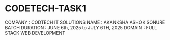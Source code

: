 # CODETECH-TASK1
COMPANY : CODTECH IT SOLUTIONS
NAME : AKANKSHA ASHOK SONURE
BATCH DURATION : JUNE 6th, 2025 to JULY 6TH, 2025
DOMAIN : FULL STACK WEB DEVELOPMENT

